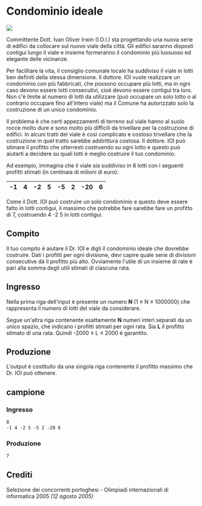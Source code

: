 Condominio ideale
================

![](a.jpg)

Committente Dott. Ivan Oliver Irwin (I.O.I.) sta progettando una nuova serie di edifici da collocare sul nuovo viale della città. Gli edifici saranno disposti contigui lungo il viale e insieme formeranno il condominio più lussuoso ed elegante delle vicinanze.

Per facilitare la vita, il consiglio comunale locale ha suddiviso il viale in lotti ben definiti della stessa dimensione. Il dottore. IOI vuole realizzare un condominio con più fabbricati, che possono occupare più lotti, ma in ogni caso devono essere lotti consecutivi, cioè devono essere contigui tra loro. Non c'è limite al numero di lotti da utilizzare (può occupare un solo lotto o al contrario occupare fino all'intero viale) ma il Comune ha autorizzato solo la costruzione di un unico condominio.

Il problema è che certi appezzamenti di terreno sul viale hanno al suolo rocce molto dure e sono molto più difficili da trivellare per la costruzione di edifici. In alcuni tratti del viale è così complicato e costoso trivellare che la costruzione in quel tratto sarebbe addirittura costosa. Il dottore. IOI può stimare il profitto che otterresti costruendo su ogni lotto e questo può aiutarti a decidere su quali lotti è meglio costruire il tuo condominio.

Ad esempio, immagina che il viale sia suddiviso in 8 lotti con i seguenti profitti stimati (in centinaia di milioni di euro):

| -1 | 4 | -2 | 5 | -5 | 2 | -20| 6 |
|----|----|----|----|----|----|----|----|

Come il Dott. IOI può costruire un solo condominio e questo deve essere fatto in lotti contigui, il massimo che potrebbe fare sarebbe fare un profitto di 7, costruendo 4 -2 5 in lotti contigui.


Compito
------

Il tuo compito è aiutare il Dr. IOI e digli il condominio ideale che dovrebbe costruire. Dati i profitti per ogni divisione, devi capire quale serie di divisioni consecutive dà il profitto più alto. Ovviamente l'utile di un insieme di rate è pari alla somma degli utili stimati di ciascuna rata.


Ingresso
-----

Nella prima riga dell'input è presente un numero **N** (1 ≤ N ≤ 1000000) che rappresenta il numero di lotti del viale da considerare.

Segue un'altra riga contenente esattamente **N** numeri interi separati da un unico spazio, che indicano i profitti stimati per ogni rata. Sia **L** il profitto stimato di una rata. Quindi \-2000 ≤ L ≤ 2000 è garantito.


Produzione
------

L'output è costituito da una singola riga contenente il profitto massimo che Dr. IOI può ottenere.


campione
------

### Ingresso

```txt
8
-1 4 -2 5 -5 2 -20 6
```

### Produzione

```txt
7
```


Crediti
--------

Selezione dei concorrenti portoghesi - Olimpiadi internazionali di informatica 2005
_(12 agosto 2005)_